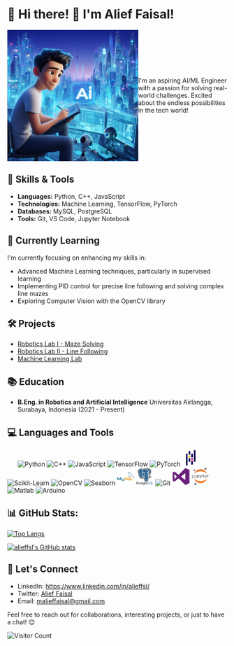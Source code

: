 # 🚀 Hi there! 👋 I'm Alief Faisal!

<div style="display: flex; align-items: center;">
    <img align="right" alt="my" width="300" src="https://raw.githubusercontent.com/alieffsl/alieffsl/main/_13d19b0b-1d65-413b-8b09-c525cb57c420.jpg">
    <div>
        <p>I'm an aspiring AI/ML Engineer with a passion for solving real-world challenges. Excited about the endless possibilities in the tech world!</p>
    </div>
</div>

## 🔧 Skills & Tools

- **Languages:** Python, C++, JavaScript
- **Technologies:** Machine Learning, TensorFlow, PyTorch
- **Databases:** MySQL, PostgreSQL
- **Tools:** Git, VS Code, Jupyter Notebook

## 🌱 Currently Learning

I'm currently focusing on enhancing my skills in:

- Advanced Machine Learning techniques, particularly in supervised learning
- Implementing PID control for precise line following and solving complex line mazes
- Exploring Computer Vision with the OpenCV library

## 🛠️ Projects

- [Robotics Lab I - Maze Solving](https://github.com/alieffsl/Robotics-Lab-I-Maze-Solving)
- [Robotics Lab II - Line Following](https://github.com/alieffsl/Robotics-Lab-II-Line-Following)
- [Machine Learning Lab](https://github.com/alieffsl/Kuliah-Praktikum-Pembelajaran-Mesin)

## 📚 Education

- **B.Eng. in Robotics and Artificial Intelligence**
  Universitas Airlangga, Surabaya, Indonesia (2021 - Present)

## 💻 Languages and Tools

<body>
<div class="DevIcons" style="display: inline; margin: 1.5rem">
    <img height="40" src="https://cdn.jsdelivr.net/gh/devicons/devicon/icons/python/python-original.svg" alt="Python" />
    <img height="40" src="https://cdn.jsdelivr.net/gh/devicons/devicon/icons/cplusplus/cplusplus-original.svg" alt="C++" />
    <img height="40" src="https://cdn.jsdelivr.net/gh/devicons/devicon/icons/javascript/javascript-original.svg" alt="JavaScript" />
    <img height="40" src="https://www.vectorlogo.zone/logos/tensorflow/tensorflow-icon.svg" alt="TensorFlow" />
    <img height="40" src="https://www.vectorlogo.zone/logos/pytorch/pytorch-icon.svg" alt="PyTorch" />
    <img height="40" src="https://raw.githubusercontent.com/devicons/devicon/2ae2a900d2f041da66e950e4d48052658d850630/icons/pandas/pandas-original.svg" alt="Pandas" />
    <img height="40" src="https://upload.wikimedia.org/wikipedia/commons/0/05/Scikit_learn_logo_small.svg" alt="Scikit-Learn" />
    <img height="40" src="https://www.vectorlogo.zone/logos/opencv/opencv-icon.svg" alt="OpenCV" />
    <img height="40" src="https://seaborn.pydata.org/_images/logo-mark-lightbg.svg" alt="Seaborn" />
    <img height="40" src="https://raw.githubusercontent.com/devicons/devicon/master/icons/mysql/mysql-original-wordmark.svg" alt="MySQL" />
    <img height="40" src="https://raw.githubusercontent.com/devicons/devicon/master/icons/postgresql/postgresql-original-wordmark.svg" alt="PostgreSQL" />
    <img height="40" src="https://www.vectorlogo.zone/logos/git-scm/git-scm-icon.svg" alt="Git" />
    <img height="40" src="https://raw.githubusercontent.com/devicons/devicon/master/icons/visualstudio/visualstudio-plain.svg" alt="VS Code" />
    <img height="40" src="https://raw.githubusercontent.com/devicons/devicon/master/icons/jupyter/jupyter-original-wordmark.svg" alt="Jupyter Notebook" />
    <img height="40" src="https://upload.wikimedia.org/wikipedia/commons/2/21/Matlab_Logo.png" alt="Matlab" />
    <img height="40" src="https://cdn.worldvectorlogo.com/logos/arduino-1.svg" alt="Arduino" />
</div>
</body>

## 📊 GitHub Stats:

[![Top Langs](https://github-readme-stats.vercel.app/api/top-langs/?username=alieffsl&theme=gradient-purple)](https://github.com/alieffsl/github-readme-stats)

[![alieffsl's GitHub stats](https://github-readme-stats.vercel.app/api?username=alieffsl&show_icons=true&theme=gradient-purple)](https://github.com/alieffsl/github-readme-stats)

## 🤝 Let's Connect

- LinkedIn: https://www.linkedin.com/in/alieffsl/
- Twitter: [Alief Faisal](https://twitter.com/alieffsl)
- Email: malieffaisal@gmail.com
  
Feel free to reach out for collaborations, interesting projects, or just to have a chat! 😊

![Visitor Count](https://profile-counter.glitch.me/{yourusername}/count.svg)
